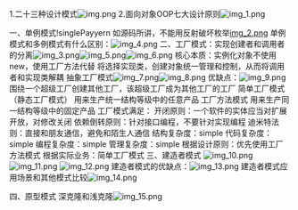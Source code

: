 1.二十三种设计模式![img.png](img.png)
2.面向对象OOP七大设计原则![img_1.png](img_1.png)

一、单例模式!singlePayyern
    如源码所讲，不能用反射破坏枚举[img_2.png](img_2.png)
    单例模式和多例模式有什么区别：![img_4.png](img_4.png)
二、工厂模式：实现创建者和调用者的分离![img_3.png](img_3.png)![img_5.png](img_5.png)![img_6.png](img_6.png)
        核心本质：实例化对象不使用new，使用工厂方法代替
                将选择实现类，创建对象统一管理和控制，从而将调用者和实现类解耦
           抽象工厂模式![img_7.png](img_7.png)![img_8.png](img_8.png)
                优缺点：![img_9.png](img_9.png)
                围绕一个超级工厂创建其他工厂，该超级工厂成为其他工厂的工厂
           简单工厂模式（静态工厂模式）
                用来生产统一结构等级中的任意产品
           工厂方法模式
                用来生产同一结构等级中的固定产品
        工厂模式满足：
                   开闭原则：一个软件的实体应当对扩展开放，对修改关闭
                   依赖倒转原则：针对接口编程，不要针对实现编程
                   迪米特法则：直接和朋友通信，避免和陌生人通信
        结构复杂度：simple
        代码复杂度：simple
        编程复杂度：simple
        管理复杂度：simple
        根据设计原则：优先使用工厂方法模式
        根据实际业务：简单工厂模式
三、建造者模式
        ![img_10.png](img_10.png)
        ![img_11.png](img_11.png)
        ![img_12.png](img_12.png)
    建造者模式的优缺点：![img_13.png](img_13.png)
    建造者模式应用场景和其他模式比较![img_14.png](img_14.png)

四、原型模式
    深克隆和浅克隆![img_15.png](img_15.png)